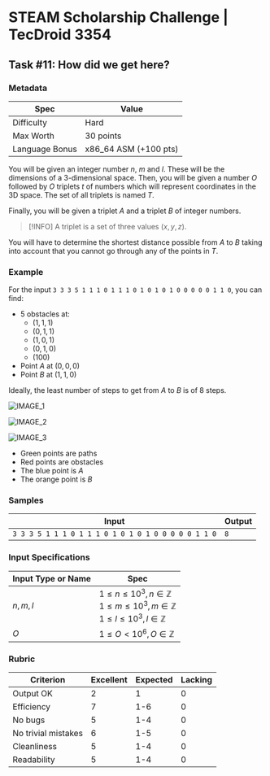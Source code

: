 # STEAM Scholarship Challenge | TecDroid 3354
## Task  #11: How did we get here?
### Metadata
| Spec | Value |
| ---- | ---- |
| Difficulty | Hard |
| Max Worth | 30 points |
| Language Bonus | x86_64 ASM (+100 pts) |

You will be given an integer number $n$, $m$ and $l$. These will be the dimensions of a 3-dimensional space. Then, you will be given a number $O$ followed by $O$ triplets $t$ of numbers which will represent coordinates in the 3D space. The set of all triplets is named $T$.

Finally, you will be given a triplet $A$ and a triplet $B$ of integer numbers.

> [!INFO]
> A triplet is a set of three values $(x, y, z)$.

You will have to determine the shortest distance possible from $A$ to $B$ taking into account that you cannot go through any of the points in $T$.

### Example
For the input `3 3 3 5 1 1 1 0 1 1 1 0 1 0 1 0 1 0 0 0 0 0 1 1 0`, you can find:
- $5$ obstacles at:
	- $(1, 1, 1)$
	- $(0, 1, 1)$
	- $(1, 0, 1)$
	- $(0, 1, 0)$
	- $(1 0 0)$
- Point $A$ at $(0, 0, 0)$
- Point $B$ at $(1, 1, 0)$

Ideally, the least number of steps to get from $A$ to $B$ is of $8$ steps.

![IMAGE_1](https://github.com/TecDroid-3354/steam-scholarship-challenges/blob/main/resources/points-3d-1.png?raw=true)

![IMAGE_2](https://github.com/TecDroid-3354/steam-scholarship-challenges/blob/main/resources/points-3d-2.png?raw=true)

![IMAGE_3](https://github.com/TecDroid-3354/steam-scholarship-challenges/blob/main/resources/points-3d-3.png?raw=true)

- Green points are paths
- Red points are obstacles
- The blue point is $A$
- The orange point is $B$
### Samples
| Input | Output |
| ---- | ---- |
| `3 3 3 5 1 1 1 0 1 1 1 0 1 0 1 0 1 0 0 0 0 0 1 1 0` | `8` |

### Input Specifications
| Input Type or Name | Spec |
| ---- | ---- |
| $n, m, l$ | $1 \leq n \leq 10^3, n \in \mathbb{Z}$<br>$1 \leq m \leq 10^3, m \in \mathbb{Z}$<br>$1 \leq l \leq 10^3, l \in \mathbb{Z}$ |
| $O$ | $1 \leq O < 10^6, O \in \mathbb{Z}$ |


### Rubric
| Criterion | Excellent | Expected | Lacking |
| ---- | ---- | ---- | ---- |
| Output OK | 2 | 1 | 0 |
| Efficiency | 7 | 1-6 | 0 |
| No bugs | 5 | 1-4 | 0 |
| No trivial mistakes | 6 | 1-5 | 0 |
| Cleanliness | 5 | 1-4 | 0 |
| Readability | 5 | 1-4 | 0 |
